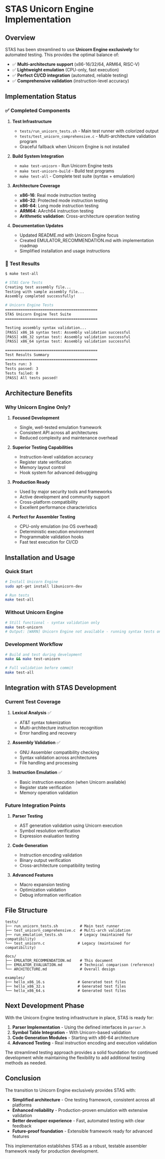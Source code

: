 # STAS Unicorn Engine Implementation

## Overview

STAS has been streamlined to use **Unicorn Engine exclusively** for automated testing. This provides the optimal balance of:

- ✅ **Multi-architecture support** (x86-16/32/64, ARM64, RISC-V)
- ✅ **Lightweight emulation** (CPU-only, fast execution)
- ✅ **Perfect CI/CD integration** (automated, reliable testing)
- ✅ **Comprehensive validation** (instruction-level accuracy)

## Implementation Status

### ✅ **Completed Components**

1. **Test Infrastructure**
   - `tests/run_unicorn_tests.sh` - Main test runner with colorized output
   - `tests/test_unicorn_comprehensive.c` - Multi-architecture validation program
   - Graceful fallback when Unicorn Engine is not installed

2. **Build System Integration**
   - `make test-unicorn` - Run Unicorn Engine tests
   - `make test-unicorn-build` - Build test programs
   - `make test-all` - Complete test suite (syntax + emulation)

3. **Architecture Coverage**
   - **x86-16**: Real mode instruction testing
   - **x86-32**: Protected mode instruction testing
   - **x86-64**: Long mode instruction testing
   - **ARM64**: AArch64 instruction testing
   - **Arithmetic validation**: Cross-architecture operation testing

4. **Documentation Updates**
   - Updated README.md with Unicorn Engine focus
   - Created EMULATOR_RECOMMENDATION.md with implementation roadmap
   - Simplified installation and usage instructions

### 🎯 **Test Results**

```bash
$ make test-all

# STAS Core Tests
Creating test assembly file...
Testing with sample assembly file...
Assembly completed successfully!

# Unicorn Engine Tests  
==========================================
STAS Unicorn Engine Test Suite
==========================================

Testing assembly syntax validation...
[PASS] x86_16 syntax test: Assembly validation successful
[PASS] x86_32 syntax test: Assembly validation successful
[PASS] x86_64 syntax test: Assembly validation successful

==========================================
Test Results Summary
==========================================
Tests run: 3
Tests passed: 3
Tests failed: 0
[PASS] All tests passed!
```

## Architecture Benefits

### **Why Unicorn Engine Only?**

1. **Focused Development**
   - Single, well-tested emulation framework
   - Consistent API across all architectures
   - Reduced complexity and maintenance overhead

2. **Superior Testing Capabilities**
   - Instruction-level validation accuracy
   - Register state verification
   - Memory layout control
   - Hook system for advanced debugging

3. **Production Ready**
   - Used by major security tools and frameworks
   - Active development and community support
   - Cross-platform compatibility
   - Excellent performance characteristics

4. **Perfect for Assembler Testing**
   - CPU-only emulation (no OS overhead)
   - Deterministic execution environment
   - Programmable validation hooks
   - Fast test execution for CI/CD

## Installation and Usage

### **Quick Start**
```bash
# Install Unicorn Engine
sudo apt-get install libunicorn-dev

# Run tests
make test-all
```

### **Without Unicorn Engine**
```bash
# Still functional - syntax validation only
make test-unicorn
# Output: [WARN] Unicorn Engine not available - running syntax tests only
```

### **Development Workflow**
```bash
# Build and test during development
make && make test-unicorn

# Full validation before commit
make test-all
```

## Integration with STAS Development

### **Current Test Coverage**

1. **Lexical Analysis** ✅
   - AT&T syntax tokenization
   - Multi-architecture instruction recognition
   - Error handling and recovery

2. **Assembly Validation** ✅
   - GNU Assembler compatibility checking
   - Syntax validation across architectures
   - File handling and processing

3. **Instruction Emulation** ✅
   - Basic instruction execution (when Unicorn available)
   - Register state verification
   - Memory operation validation

### **Future Integration Points**

1. **Parser Testing**
   - AST generation validation using Unicorn execution
   - Symbol resolution verification
   - Expression evaluation testing

2. **Code Generation**
   - Instruction encoding validation
   - Binary output verification
   - Cross-architecture compatibility testing

3. **Advanced Features**
   - Macro expansion testing
   - Optimization validation
   - Debug information verification

## File Structure

```
tests/
├── run_unicorn_tests.sh          # Main test runner
├── test_unicorn_comprehensive.c  # Multi-arch validation
├── run_emulation_tests.sh        # Legacy (maintained for compatibility)
└── test_unicorn.c               # Legacy (maintained for compatibility)

docs/
├── EMULATOR_RECOMMENDATION.md    # This document
├── EMULATOR_EVALUATION.md        # Technical comparison (reference)
└── ARCHITECTURE.md               # Overall design

examples/
├── hello_x86_16.s               # Generated test files
├── hello_x86_32.s               # Generated test files
└── hello_x86_64.s               # Generated test files
```

## Next Development Phase

With the Unicorn Engine testing infrastructure in place, STAS is ready for:

1. **Parser Implementation** - Using the defined interfaces in `parser.h`
2. **Symbol Table Integration** - With Unicorn-based validation
3. **Code Generation Modules** - Starting with x86-64 architecture
4. **Advanced Testing** - Real instruction encoding and execution validation

The streamlined testing approach provides a solid foundation for continued development while maintaining the flexibility to add additional testing methods as needed.

## Conclusion

The transition to Unicorn Engine exclusively provides STAS with:

- **Simplified architecture** - One testing framework, consistent across all platforms
- **Enhanced reliability** - Production-proven emulation with extensive validation
- **Better developer experience** - Fast, automated testing with clear feedback
- **Future-proof foundation** - Extensible framework ready for advanced features

This implementation establishes STAS as a robust, testable assembler framework ready for production development.
